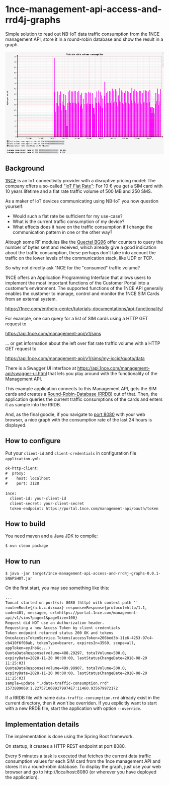 # 1nce-management-api-access-and-rrd4j-graphs
Simple solution to read out NB-IoT data traffic consumption from the 1NCE management API, store it in a round-robin 
database and show the result in a graph.

![Flatrate data consumption](media/flatrate-data-consumption.png "Flatrate data consumption")

## Background
[1NCE](https://1nce.com/en/about-1nce/) is an IoT connectivity provider with a disruptive pricing model: 
The company offers a so-called ["IoT Flat Rate"](https://1nce.com/en/pricing/): 
For 10 € you get a SIM card with 10 years lifetime and a flat rate traffic volume of 500 MB and 250 SMS.

As a maker of IoT devices communicating using NB-IoT you now question yourself: 
* Would such a flat rate be sufficient for my use-case? 
* What is the current traffic consumption of my device?
* What effects does it have on the traffic consumption if I change the communication pattern in one or the other way?

Altough some RF modules like the [Quectel BG96](https://www.quectel.com/product/bg96.htm) offer counters to query the number of bytes sent and received, 
which already give a good indication about the traffic consumption, these perhaps don't take into account the traffic on the lower levels of the communication stack, like UDP or TCP.

So why not directly ask 1NCE for the "consumed" traffic volume?

1NCE offers an Application Programming Interface  that allows users to implement the most important functions 
of the Customer Portal into a customer’s environment. The supported functions of the 1NCE API generally enables the customer to manage, control and monitor the 1NCE SIM Cards from an external system.

https://1nce.com/en/help-center/tutorials-documentations/api-functionality/

For example, one can query for a list of SIM cards using a HTTP GET request to

https://api.1nce.com/management-api/v1/sims

... or get information about the left over flat rate traffic volume with a HTTP GET request to

https://api.1nce.com/management-api/v1/sims/my-iccid/quota/data

There is a Swagger UI interface at https://api.1nce.com/management-api/swagger-ui.html that lets you play around 
with the functionality of the Management API.

This example application connects to this Management API, gets the SIM cards and 
creates a [Round-Robin-Database (RRDB)](https://github.com/rrd4j/rrd4j) out of that. Then, the application queries the current traffic consumptions 
of the cards and enters it as sample into the RRDB.

And, as the final goodie, if you navigate to [port 8080](http://localhost:8080) with your web browser, a nice graph with the consumption 
rate of the last 24 hours is displayed.

## How to configure
Put your `client-id` and `client-credentials` in configuration file `application.yml`:

    ok-http-client:
    #  proxy:
    #    host: localhost
    #    port: 3128
    
    1nce:
      client-id: your-client-id
      client-secret: your-client-secret
      token-endpoint: https://portal.1nce.com/management-api/oauth/token

## How to build
You need maven and a Java JDK to compile:

    $ mvn clean package
    
## How to run
    
    $ java -jar target/1nce-management-api-access-and-rrd4j-graphs-0.0.1-SNAPSHOT.jar
    
On the first start, you may see something like this:
    
    ...
    Tomcat started on port(s): 8080 (http) with context path ''
    route=Route{/a.b.c.d:xxxx} response=Response{protocol=http/1.1, code=401, message=, url=https://portal.1nce.com/management-api/v1/sims?page=1&pageSize=100}
    Request did NOT use an Authorization header.
    Requesting a new Access Token by client credentials
    Token endpoint returned status 200 OK and tokens OnceAccessTokenService.Tokens(accessToken=206bed3b-11e6-4253-97c4-cb410f6f08ab, tokenType=bearer, expiresIn=3560, scope=all, appToken=eyJhbGc...)
    QuotaDataResponse(volume=488.29297, totalVolume=500.0, expiryDate=2028-11-20 00:00:00, lastStatusChangeDate=2018-08-20 11:25:03)
    QuotaDataResponse(volume=499.98907, totalVolume=500.0, expiryDate=2028-11-20 00:00:00, lastStatusChangeDate=2018-08-20 11:25:03)
    sample=update "./data-traffic-consumption.rrd" 1573889068:1.2275710689279974E7:11460.935679972172

If a RRDB file with name `data-traffic-consumption.rrd` already exist in the current directory, then it won't be overriden.
If you explicitly want to start with a new RRDB file, start the application with option `--override`.    

## Implementation details
The implementation is done using the Spring Boot framework. 

On startup, it creates a HTTP REST endpoint at port 8080.

Every 5 minutes a task is executed that fetches the current data traffic consumption values for each SIM card
from the 1nce management API and stores it in a round-robin database.
To display the graph, just use your web browser and go to http://localhost:8080 (or wherever you have deployed the application). 

